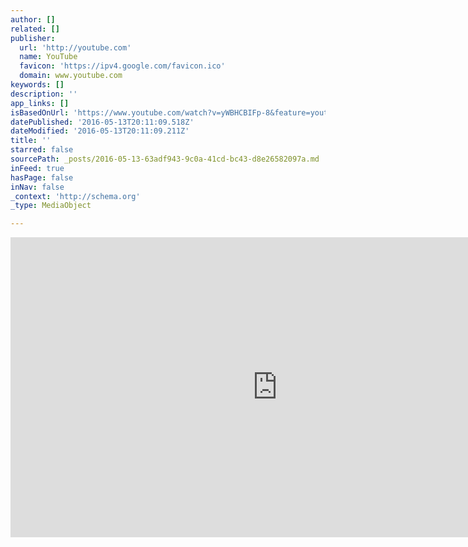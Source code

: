 ```yaml
---
author: []
related: []
publisher:
  url: 'http://youtube.com'
  name: YouTube
  favicon: 'https://ipv4.google.com/favicon.ico'
  domain: www.youtube.com
keywords: []
description: ''
app_links: []
isBasedOnUrl: 'https://www.youtube.com/watch?v=yWBHCBIFp-8&feature=youtu.be'
datePublished: '2016-05-13T20:11:09.518Z'
dateModified: '2016-05-13T20:11:09.211Z'
title: ''
starred: false
sourcePath: _posts/2016-05-13-63adf943-9c0a-41cd-bc43-d8e26582097a.md
inFeed: true
hasPage: false
inNav: false
_context: 'http://schema.org'
_type: MediaObject

---
```

<iframe src="https://cdn.embedly.com/widgets/media.html?url=http%3A%2F%2Fwww.youtube.com%2Fwatch%3Fv%3DyWBHCBIFp-8&amp;src=http%3A%2F%2Fwww.youtube.com%2Fembed%2FyWBHCBIFp-8&amp;type=text%2Fhtml&amp;key=b7d04c9b404c499eba89ee7072e1c4f7&amp;schema=google" width="854" height="480" scrolling="no" frameborder="0" allowfullscreen="" style=""></iframe>
